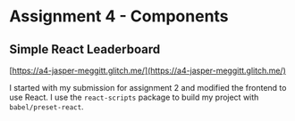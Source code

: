 # Assignment 4 - Components

## Simple React Leaderboard

[https://a4-jasper-meggitt.glitch.me/](https://a4-jasper-meggitt.glitch.me/)

I started with my submission for assignment 2 and modified the frontend to use React. I use the `react-scripts` package
to build my project with `babel/preset-react`.
